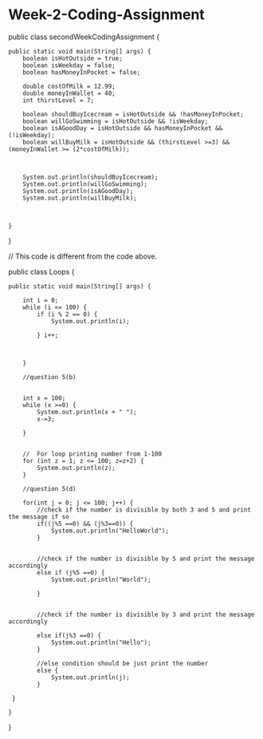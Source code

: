 # Week-2-Coding-Assignment
public class secondWeekCodingAssignment {

	public static void main(String[] args) {
		boolean isHotOutside = true;
		boolean isWeekday = false;
		boolean hasMoneyInPocket = false;
		
		double costOfMilk = 12.99;
		double moneyInWallet = 40;
		int thirstLevel = 7;
		
		boolean shouldBuyIcecream = isHotOutside && !hasMoneyInPocket;
		boolean willGoSwimming = isHotOutside && !isWeekday;
		boolean isAGoodDay = isHotOutside && hasMoneyInPocket && (!isWeekday);
		boolean willBuyMilk = isHotOutside && (thirstLevel >=3) && (moneyInWallet >= (2*costOfMilk));
		
		
		
		System.out.println(shouldBuyIcecream);
		System.out.println(willGoSwimming);
		System.out.println(isAGoodDay);
		System.out.println(willBuyMilk);
		
		
		
	}

}


// This code is different from the code above.

public class Loops {

	public static void main(String[] args) {
		
		int i = 0;	
		while (i <= 100) {		
			if (i % 2 == 0) {
				System.out.println(i);
				
			} i++;
			
			

		}
		
		//question 5(b)
		
		
		int x = 100;
		while (x >=0) {
			System.out.println(x + " ");
			x-=3;
		
		}
		
		
		//	For loop printing number from 1-100	
		for (int z = 1; z <= 100; z=z+2) { 
			System.out.println(z);
		}
		
		//question 5(d)
		
		for(int j = 0; j <= 100; j++) {
			//check if the number is divisible by both 3 and 5 and print the message if so
			if((j%5 ==0) && (j%3==0)) {
				System.out.println("HelloWorld");
			}
			
			
			//check if the number is divisible by 5 and print the message accordingly
			else if (j%5 ==0) {
				System.out.println("World");
				
			}
			
			
			//check if the number is divisible by 3 and print the message accordingly
			
			else if(j%3 ==0) {
				System.out.println("Hello");
			}
			
			//else condition should be just print the number
			else {
				System.out.println(j);
			}
			
     }

	}
}

